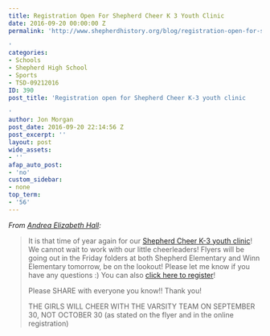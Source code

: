 ```yaml
---
title: Registration Open For Shepherd Cheer K 3 Youth Clinic
date: 2016-09-20 00:00:00 Z
permalink: 'http://www.shepherdhistory.org/blog/registration-open-for-shepherd-cheer-k-3-youth-clinic/

'
categories:
- Schools
- Shepherd High School
- Sports
- TSD-09212016
ID: 390
post_title: 'Registration open for Shepherd Cheer K-3 youth clinic

'
author: Jon Morgan
post_date: 2016-09-20 22:14:56 Z
post_excerpt: ''
layout: post
wide_assets:
- ''
afap_auto_post:
- 'no'
custom_sidebar:
- none
top_term:
- '56'
---
```


<em>From <a href="https://www.facebook.com/shepherd.cheer?fref=nf">Andrea Elizabeth Hall</a>:</em>
<blockquote>It is that time of year again for our <a href="http://www.shepherdhistory.org/event/shepherd-k-3rd-grades-cheer-clinic/">Shepherd Cheer K-3 youth clinic</a>! We cannot wait to work with our little cheerleaders! Flyers will be going out in the Frid<span class="text_exposed_show">ay folders at both Shepherd Elementary and Winn Elementary tomorrow, be on the lookout! Please let me know if you have any questions <span class="_47e3"><i class="img sp_fM-mz8spZ1b sx_5371b4"></i><span class="_7oe">:)
</span></span></span>You can also <a href="https://docs.google.com/forms/d/1WIiRzlQ6IMSPq7VohA8LfvisXMuRS9LHvNpqir1uXyI/edit">click here to register</a>!

Please SHARE with everyone you know!! Thank you!

THE GIRLS WILL CHEER WITH THE VARSITY TEAM ON SEPTEMBER 30, NOT OCTOBER 30 (as stated on the flyer and in the online registration)</blockquote>